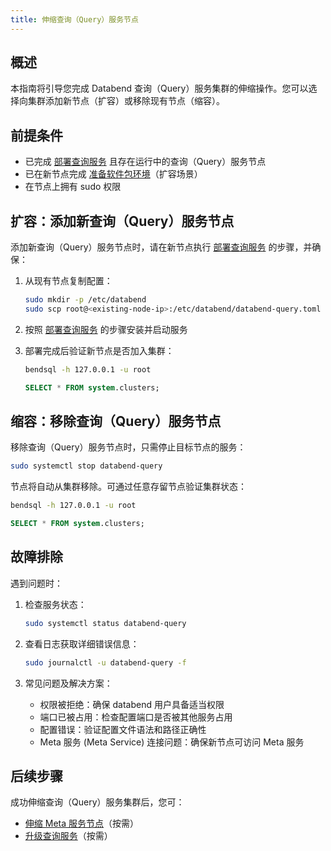 ```yaml
---
title: 伸缩查询（Query）服务节点
---
```


## 概述

本指南将引导您完成 Databend 查询（Query）服务集群的伸缩操作。您可以选择向集群添加新节点（扩容）或移除现有节点（缩容）。

## 前提条件

- 已完成 [部署查询服务](03-deploy-query.md) 且存在运行中的查询（Query）服务节点
- 已在新节点完成 [准备软件包环境](01-prepare.md)（扩容场景）
- 在节点上拥有 sudo 权限

## 扩容：添加新查询（Query）服务节点

添加新查询（Query）服务节点时，请在新节点执行 [部署查询服务](03-deploy-query.md) 的步骤，并确保：

1. 从现有节点复制配置：
   ```bash
   sudo mkdir -p /etc/databend
   sudo scp root@<existing-node-ip>:/etc/databend/databend-query.toml /etc/databend/
   ```

2. 按照 [部署查询服务](03-deploy-query.md) 的步骤安装并启动服务

3. 部署完成后验证新节点是否加入集群：
   ```bash
   bendsql -h 127.0.0.1 -u root
   ```

   ```sql
   SELECT * FROM system.clusters;
   ```

## 缩容：移除查询（Query）服务节点

移除查询（Query）服务节点时，只需停止目标节点的服务：

```bash
sudo systemctl stop databend-query
```

节点将自动从集群移除。可通过任意存留节点验证集群状态：

```bash
bendsql -h 127.0.0.1 -u root
```

```sql
SELECT * FROM system.clusters;
```

## 故障排除

遇到问题时：

1. 检查服务状态：
   ```bash
   sudo systemctl status databend-query
   ```

2. 查看日志获取详细错误信息：
   ```bash
   sudo journalctl -u databend-query -f
   ```

3. 常见问题及解决方案：
   - 权限被拒绝：确保 databend 用户具备适当权限
   - 端口已被占用：检查配置端口是否被其他服务占用
   - 配置错误：验证配置文件语法和路径正确性
   - Meta 服务 (Meta Service) 连接问题：确保新节点可访问 Meta 服务

## 后续步骤

成功伸缩查询（Query）服务集群后，您可：
- [伸缩 Meta 服务节点](04-scale-metasrv.md)（按需）
- [升级查询服务](07-upgrade-query.md)（按需）